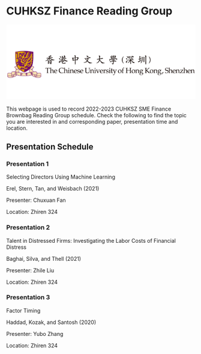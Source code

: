 # CUHKSZ Finance Reading Group 

![cuhkszsme.png](/docs/assets/image/图片1.png)

This webpage is used to record 2022-2023 CUHKSZ SME Finance Brownbag Reading Group schedule. Check the following to find the topic you are interested in and corresponding paper, presentation time and location.

## Presentation Schedule

### Presentation 1
Selecting Directors Using Machine Learning 

Erel, Stern, Tan, and Weisbach (2021) 

Presenter: Chuxuan Fan 

Location: Zhiren 324


### Presentation 2
Talent in Distressed Firms: Investigating the Labor Costs of Financial Distress 

Baghai, Silva, and Thell (2021) 

Presenter: Zhile Liu 

Location: Zhiren 324


### Presentation 3
Factor Timing

Haddad, Kozak, and Santosh (2020)

Presenter: Yubo Zhang

Location: Zhiren 324

